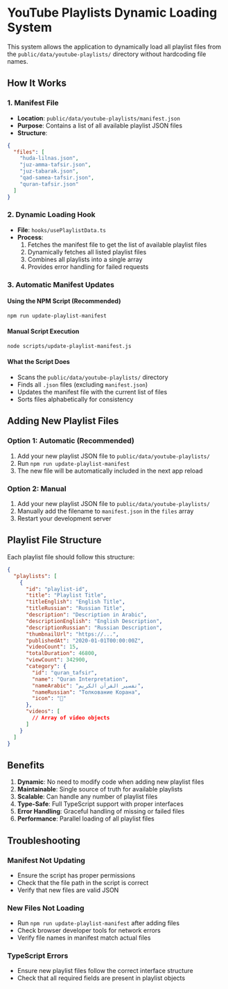 # YouTube Playlists Dynamic Loading System

This system allows the application to dynamically load all playlist files from the `public/data/youtube-playlists/` directory without hardcoding file names.

## How It Works

### 1. Manifest File
- **Location**: `public/data/youtube-playlists/manifest.json`
- **Purpose**: Contains a list of all available playlist JSON files
- **Structure**:
```json
{
  "files": [
    "huda-lilnas.json",
    "juz-amma-tafsir.json", 
    "juz-tabarak.json",
    "qad-samea-tafsir.json",
    "quran-tafsir.json"
  ]
}
```

### 2. Dynamic Loading Hook
- **File**: `hooks/usePlaylistData.ts`
- **Process**:
  1. Fetches the manifest file to get the list of available playlist files
  2. Dynamically fetches all listed playlist files
  3. Combines all playlists into a single array
  4. Provides error handling for failed requests

### 3. Automatic Manifest Updates

#### Using the NPM Script (Recommended)
```bash
npm run update-playlist-manifest
```

#### Manual Script Execution
```bash
node scripts/update-playlist-manifest.js
```

#### What the Script Does
- Scans the `public/data/youtube-playlists/` directory
- Finds all `.json` files (excluding `manifest.json`)
- Updates the manifest file with the current list of files
- Sorts files alphabetically for consistency

## Adding New Playlist Files

### Option 1: Automatic (Recommended)
1. Add your new playlist JSON file to `public/data/youtube-playlists/`
2. Run `npm run update-playlist-manifest`
3. The new file will be automatically included in the next app reload

### Option 2: Manual
1. Add your new playlist JSON file to `public/data/youtube-playlists/`
2. Manually add the filename to `manifest.json` in the `files` array
3. Restart your development server

## Playlist File Structure

Each playlist file should follow this structure:
```json
{
  "playlists": [
    {
      "id": "playlist-id",
      "title": "Playlist Title",
      "titleEnglish": "English Title",
      "titleRussian": "Russian Title",
      "description": "Description in Arabic",
      "descriptionEnglish": "English Description", 
      "descriptionRussian": "Russian Description",
      "thumbnailUrl": "https://...",
      "publishedAt": "2020-01-01T00:00:00Z",
      "videoCount": 15,
      "totalDuration": 46800,
      "viewCount": 342900,
      "category": {
        "id": "quran_tafsir",
        "name": "Quran Interpretation",
        "nameArabic": "تفسير القرآن الكريم",
        "nameRussian": "Толкование Корана",
        "icon": "📖"
      },
      "videos": [
        // Array of video objects
      ]
    }
  ]
}
```

## Benefits

1. **Dynamic**: No need to modify code when adding new playlist files
2. **Maintainable**: Single source of truth for available playlists
3. **Scalable**: Can handle any number of playlist files
4. **Type-Safe**: Full TypeScript support with proper interfaces
5. **Error Handling**: Graceful handling of missing or failed files
6. **Performance**: Parallel loading of all playlist files

## Troubleshooting

### Manifest Not Updating
- Ensure the script has proper permissions
- Check that the file path in the script is correct
- Verify that new files are valid JSON

### New Files Not Loading
- Run `npm run update-playlist-manifest` after adding files
- Check browser developer tools for network errors
- Verify file names in manifest match actual files

### TypeScript Errors
- Ensure new playlist files follow the correct interface structure
- Check that all required fields are present in playlist objects
